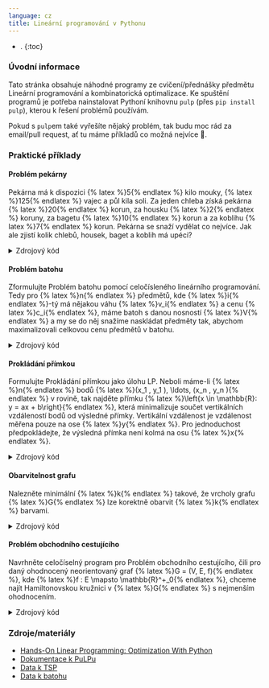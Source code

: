 ```yaml
---
language: cz
title: Lineární programování v Pythonu
---
```



- .
{:toc}

### Úvodní informace
Tato stránka obsahuje náhodné programy ze cvičení/přednášky předmětu Lineární programování a kombinatorická optimalizace. Ke spuštění programů je potřeba nainstalovat Pythoní knihovnu `pulp` (přes `pip install pulp`), kterou k řešení problémů používám.

Pokud s `pulp`em také vyřešíte nějaký problém, tak budu moc rád za email/pull request, ať tu máme příkladů co možná nejvíce 🙂.

### Praktické příklady

#### Problém pekárny
Pekárna má k dispozici {% latex %}5{% endlatex %} kilo mouky, {% latex %}125{% endlatex %} vajec a půl kila soli. Za jeden chleba zı́ská pekárna {% latex %}20{% endlatex %} korun, za housku {% latex %}2{% endlatex %} koruny, za bagetu {% latex %}10{% endlatex %} korun a za koblihu {% latex %}7{% endlatex %} korun. Pekárna se snažı́ vydělat co nejvı́ce. Jak ale zjistı́ kolik chlebů, housek, baget a koblih má upéci?

<details>
	<summary class="code-summary">Zdrojový kód</summary>
	<div markdown="1">
```py
{% include linearni-programovani-v-pythonu/pekarna.py %}```
</div>
</details>

#### Problém batohu
Zformulujte Problém batohu pomocı́ celočı́sleného lineárnı́ho programovánı́. Tedy pro {% latex %}n{% endlatex %} předmětů, kde {% latex %}i{% endlatex %}-tý má nějakou váhu {% latex %}v_i{% endlatex %} a cenu {% latex %}c_i{% endlatex %}, máme batoh s danou nosnostı́ {% latex %}V{% endlatex %} a my se do něj snažı́me naskládat předměty tak, abychom maximalizovali celkovou cenu předmětů v batohu.

<details>
	<summary class="code-summary">Zdrojový kód</summary>
	<div markdown="1">
```py
{% include linearni-programovani-v-pythonu/batoh.py %}```
</div>
</details>

#### Prokládání přímkou

Formulujte Prokládánı́ přı́mkou jako úlohu LP. Neboli máme-li {% latex %}n{% endlatex %} bodů {% latex %}(x_1 , y_1 ), \ldots, (x_n , y_n ){% endlatex %} v rovině, tak najděte přı́mku {% latex %}\left\{x \in \mathbb{R}: y = ax + b\right\}{% endlatex %}, která minimalizuje součet vertikálnı́ch vzdálenostı́ bodů od výsledné přı́mky. Vertikálnı́ vzdálenost je vzdálenost měřena pouze na ose {% latex %}y{% endlatex %}. Pro jednoduchost předpokládejte, že výsledná přı́mka nenı́ kolmá na osu {% latex %}x{% endlatex %}.

<details>
	<summary class="code-summary">Zdrojový kód</summary>
	<div markdown="1">
```py
{% include linearni-programovani-v-pythonu/prokladani.py %}```
</div>
</details>

#### Obarvitelnost grafu

Nalezněte minimálnı́ {% latex %}k{% endlatex %} takové, že vrcholy grafu {% latex %}G{% endlatex %} lze korektně obarvit {% latex %}k{% endlatex %} barvami.

<details>
	<summary class="code-summary">Zdrojový kód</summary>
	<div markdown="1">
```py
{% include linearni-programovani-v-pythonu/obarvitelnost.py %}```
</div>
</details>

#### Problém obchodnı́ho cestujı́cı́ho
Navrhněte celočı́selný program pro Problém obchodnı́ho cestujı́cı́ho, čili pro daný ohodnocený neorientovaný graf {% latex %}G = (V, E, f){% endlatex %}, kde {% latex %}f : E \mapsto \mathbb{R}^+_0{% endlatex %}, chceme najı́t Hamiltonovskou kružnici v {% latex %}G{% endlatex %} s nejmenšı́m ohodnocenı́m.

<details>
	<summary class="code-summary">Zdrojový kód</summary>
	<div markdown="1">
```py
{% include linearni-programovani-v-pythonu/tsp.py %}```
</div>
</details>

### Zdroje/materiály
- [Hands-On Linear Programming: Optimization With Python](https://realpython.com/linear-programming-python/)
- [Dokumentace k PuLPu](https://coin-or.github.io/pulp/)
- [Data k TSP](https://people.sc.fsu.edu/~jburkardt/datasets/tsp/tsp.html)
- [Data k batohu](https://people.sc.fsu.edu/~jburkardt/datasets/knapsack_01/knapsack_01.html)
